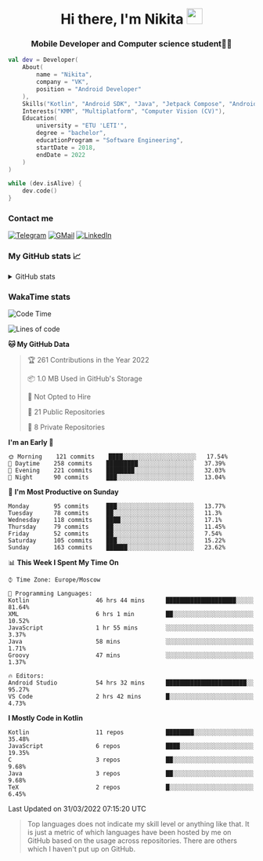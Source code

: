 <h1 align="center">
Hi there, I'm Nikita 
<img src="https://github.com/blackcater/blackcater/raw/main/images/Hi.gif" height="32"/>
</h1>
<h3 align="center">Mobile Developer and Computer science student👨‍💻</h3>

```kotlin
val dev = Developer(
    About(
        name = "Nikita",
        company = "VK",
        position = "Android Developer"
    ),
    Skills("Kotlin", "Android SDK", "Java", "Jetpack Compose", "Android Jetpack"),
    Interests("KMM", "Multiplatform", "Computer Vision (CV)"),
    Education(
        university = "ETU 'LETI'",
        degree = "bachelor",
        educationProgram = "Software Engineering",
        startDate = 2018,
        endDate = 2022
    )
)

while (dev.isAlive) {
    dev.code()
}
```

### Contact me

[![Telegram](https://img.shields.io/badge/Telegram-white?style=for-the-badge&logo=telegram&logoColor=29e9ea)](https://t.me/po4yka)
[![GMail](https://img.shields.io/badge/Gmail-white?style=for-the-badge&logo=gmail&logoColor=d14836)](mailto:pochaev.nik@gmail.com)
[![LinkedIn](https://img.shields.io/badge/linkedin%20-white.svg?&style=for-the-badge&logo=linkedin&logoColor=%230077B5)](https://www.linkedin.com/in/nikita-pochaev-415b5a1a1)

### My GitHub stats 📈

<details>
  <summary>GitHub stats</summary>
  <p align="center">
    <img src="https://github-readme-stats.vercel.app/api?username=po4yka&show_icons=true&theme=dark" />
  </p>
</details>

### WakaTime stats

<!--START_SECTION:waka-->
![Code Time](http://img.shields.io/badge/Code%20Time-2%2C506%20hrs%2038%20mins-blue)

![Lines of code](https://img.shields.io/badge/From%20Hello%20World%20I%27ve%20Written-1%20Million%20lines%20of%20code-blue)

**🐱 My GitHub Data** 

> 🏆 261 Contributions in the Year 2022
 > 
> 📦 1.0 MB Used in GitHub's Storage 
 > 
> 🚫 Not Opted to Hire
 > 
> 📜 21 Public Repositories 
 > 
> 🔑 8 Private Repositories  
 > 
**I'm an Early 🐤** 

```text
🌞 Morning    121 commits    ████░░░░░░░░░░░░░░░░░░░░░   17.54% 
🌆 Daytime    258 commits    █████████░░░░░░░░░░░░░░░░   37.39% 
🌃 Evening    221 commits    ████████░░░░░░░░░░░░░░░░░   32.03% 
🌙 Night      90 commits     ███░░░░░░░░░░░░░░░░░░░░░░   13.04%

```
📅 **I'm Most Productive on Sunday** 

```text
Monday       95 commits     ███░░░░░░░░░░░░░░░░░░░░░░   13.77% 
Tuesday      78 commits     ██░░░░░░░░░░░░░░░░░░░░░░░   11.3% 
Wednesday    118 commits    ████░░░░░░░░░░░░░░░░░░░░░   17.1% 
Thursday     79 commits     ██░░░░░░░░░░░░░░░░░░░░░░░   11.45% 
Friday       52 commits     ██░░░░░░░░░░░░░░░░░░░░░░░   7.54% 
Saturday     105 commits    ███░░░░░░░░░░░░░░░░░░░░░░   15.22% 
Sunday       163 commits    ██████░░░░░░░░░░░░░░░░░░░   23.62%

```


📊 **This Week I Spent My Time On** 

```text
⌚︎ Time Zone: Europe/Moscow

💬 Programming Languages: 
Kotlin                   46 hrs 44 mins      ████████████████████░░░░░   81.64% 
XML                      6 hrs 1 min         ██░░░░░░░░░░░░░░░░░░░░░░░   10.52% 
JavaScript               1 hr 55 mins        ░░░░░░░░░░░░░░░░░░░░░░░░░   3.37% 
Java                     58 mins             ░░░░░░░░░░░░░░░░░░░░░░░░░   1.71% 
Groovy                   47 mins             ░░░░░░░░░░░░░░░░░░░░░░░░░   1.37%

🔥 Editors: 
Android Studio           54 hrs 32 mins      ███████████████████████░░   95.27% 
VS Code                  2 hrs 42 mins       █░░░░░░░░░░░░░░░░░░░░░░░░   4.73%

```

**I Mostly Code in Kotlin** 

```text
Kotlin                   11 repos            ████████░░░░░░░░░░░░░░░░░   35.48% 
JavaScript               6 repos             ████░░░░░░░░░░░░░░░░░░░░░   19.35% 
C                        3 repos             ██░░░░░░░░░░░░░░░░░░░░░░░   9.68% 
Java                     3 repos             ██░░░░░░░░░░░░░░░░░░░░░░░   9.68% 
TeX                      2 repos             █░░░░░░░░░░░░░░░░░░░░░░░░   6.45%

```



 Last Updated on 31/03/2022 07:15:20 UTC
<!--END_SECTION:waka-->

> Top languages does not indicate my skill level or anything like that. It is just a metric of which languages have been hosted by me on GitHub based on the usage across repositories. There are others which I haven't put up on GitHub.
